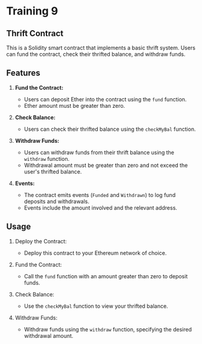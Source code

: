 # Training 9 
## Thrift Contract

This is a Solidity smart contract that implements a basic thrift system. Users can fund the contract, check their thrifted balance, and withdraw funds.

## Features

1. **Fund the Contract:**
   - Users can deposit Ether into the contract using the `fund` function.
   - Ether amount must be greater than zero.

2. **Check Balance:**
   - Users can check their thrifted balance using the `checkMyBal` function.

3. **Withdraw Funds:**
   - Users can withdraw funds from their thrift balance using the `withdraw` function.
   - Withdrawal amount must be greater than zero and not exceed the user's thrifted balance.

4. **Events:**
   - The contract emits events (`Funded` and `Withdrawn`) to log fund deposits and withdrawals.
   - Events include the amount involved and the relevant address.

## Usage

1. Deploy the Contract:
   - Deploy this contract to your Ethereum network of choice.

2. Fund the Contract:
   - Call the `fund` function with an amount greater than zero to deposit funds.

3. Check Balance:
   - Use the `checkMyBal` function to view your thrifted balance.

4. Withdraw Funds:
   - Withdraw funds using the `withdraw` function, specifying the desired withdrawal amount.


